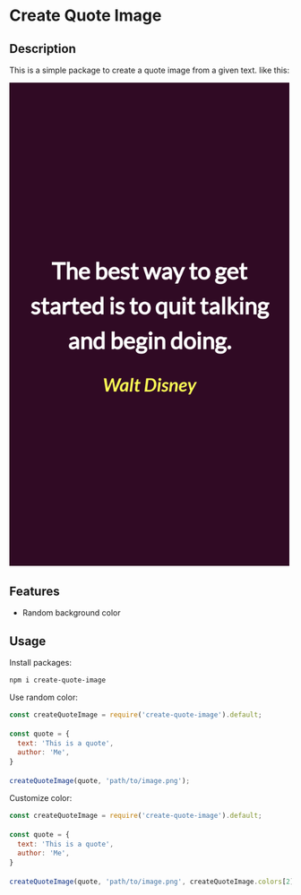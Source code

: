 # Create Quote Image

## Description

This is a simple package to create a quote image from a given text. like this:

<img src="assets/quote.png" width="500"/>

## Features

- Random background color

## Usage

Install packages:

```bash
npm i create-quote-image
```

Use random color:

```js
const createQuoteImage = require('create-quote-image').default;

const quote = {
  text: 'This is a quote',
  author: 'Me',
}

createQuoteImage(quote, 'path/to/image.png');
```

Customize color:

```js
const createQuoteImage = require('create-quote-image').default;

const quote = {
  text: 'This is a quote',
  author: 'Me',
}

createQuoteImage(quote, 'path/to/image.png', createQuoteImage.colors[2]);
```



